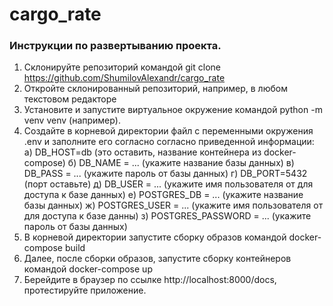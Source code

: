 # cargo_rate
### Инструкции по развертыванию проекта.
1. Склонируйте репозиторий командой git clone https://github.com/ShumilovAlexandr/cargo_rate
2. Откройте склонированный репозиторий, например, в любом текстовом редакторе
3. Установите и запустите виртуальное окружение командой python -m venv venv (например).
4. Создайте в корневой директории файл с переменными окружения .env и заполните его согласно согласно приведенной информации:
   а) DB_HOST=db (это оставить, название контейнера из docker-compose)
   б) DB_NAME = ... (укажите название базы данных)
   в) DB_PASS = ... (укажите пароль от базы данных)
   г) DB_PORT=5432 (порт оставьте)
   д) DB_USER = ... (укажите имя пользователя от для доступа к базе данных)
   е) POSTGRES_DB = ... (укажите название базы данных)
   ж) POSTGRES_USER = ... (укажите имя пользователя от для доступа к базе данны)
   з) POSTGRES_PASSWORD = ... (укажите пароль от базы данных)
5. В корневой директории запустите сборку образов командой docker-compose build
6. Далее, после сборки образов, запустите сборку контейнеров командой docker-compose up
7. Берейдите в браузер по ссылке http://localhost:8000/docs, протестируйте приложение.
